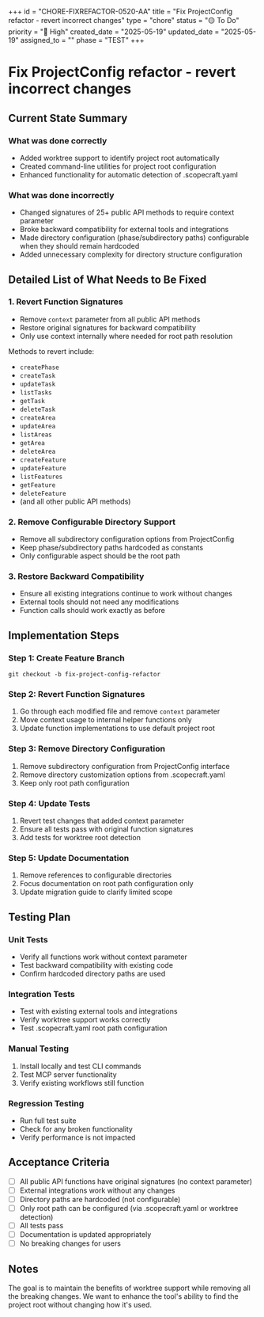 +++
id = "CHORE-FIXREFACTOR-0520-AA"
title = "Fix ProjectConfig refactor - revert incorrect changes"
type = "chore"
status = "🟡 To Do"
priority = "🔼 High"
created_date = "2025-05-19"
updated_date = "2025-05-19"
assigned_to = ""
phase = "TEST"
+++

# Fix ProjectConfig refactor - revert incorrect changes

## Current State Summary

### What was done correctly
- Added worktree support to identify project root automatically
- Created command-line utilities for project root configuration
- Enhanced functionality for automatic detection of .scopecraft.yaml

### What was done incorrectly
- Changed signatures of 25+ public API methods to require context parameter
- Broke backward compatibility for external tools and integrations
- Made directory configuration (phase/subdirectory paths) configurable when they should remain hardcoded
- Added unnecessary complexity for directory structure configuration

## Detailed List of What Needs to Be Fixed

### 1. Revert Function Signatures
- Remove `context` parameter from all public API methods
- Restore original signatures for backward compatibility
- Only use context internally where needed for root path resolution

Methods to revert include:
- `createPhase`
- `createTask` 
- `updateTask`
- `listTasks`
- `getTask`
- `deleteTask`
- `createArea`
- `updateArea`
- `listAreas`
- `getArea`
- `deleteArea`
- `createFeature`
- `updateFeature`
- `listFeatures`
- `getFeature`
- `deleteFeature`
- (and all other public API methods)

### 2. Remove Configurable Directory Support
- Remove all subdirectory configuration options from ProjectConfig
- Keep phase/subdirectory paths hardcoded as constants
- Only configurable aspect should be the root path

### 3. Restore Backward Compatibility
- Ensure all existing integrations continue to work without changes
- External tools should not need any modifications
- Function calls should work exactly as before

## Implementation Steps

### Step 1: Create Feature Branch
```fish
git checkout -b fix-project-config-refactor
```

### Step 2: Revert Function Signatures
1. Go through each modified file and remove `context` parameter
2. Move context usage to internal helper functions only
3. Update function implementations to use default project root

### Step 3: Remove Directory Configuration
1. Remove subdirectory configuration from ProjectConfig interface
2. Remove directory customization options from .scopecraft.yaml
3. Keep only root path configuration

### Step 4: Update Tests
1. Revert test changes that added context parameter
2. Ensure all tests pass with original function signatures
3. Add tests for worktree root detection

### Step 5: Update Documentation
1. Remove references to configurable directories
2. Focus documentation on root path configuration only
3. Update migration guide to clarify limited scope

## Testing Plan

### Unit Tests
- Verify all functions work without context parameter
- Test backward compatibility with existing code
- Confirm hardcoded directory paths are used

### Integration Tests
- Test with existing external tools and integrations
- Verify worktree support works correctly
- Test .scopecraft.yaml root path configuration

### Manual Testing
1. Install locally and test CLI commands
2. Test MCP server functionality
3. Verify existing workflows still function

### Regression Testing
- Run full test suite
- Check for any broken functionality
- Verify performance is not impacted

## Acceptance Criteria
- [ ] All public API functions have original signatures (no context parameter)
- [ ] External integrations work without any changes
- [ ] Directory paths are hardcoded (not configurable)
- [ ] Only root path can be configured (via .scopecraft.yaml or worktree detection)
- [ ] All tests pass
- [ ] Documentation is updated appropriately
- [ ] No breaking changes for users

## Notes
The goal is to maintain the benefits of worktree support while removing all the breaking changes. We want to enhance the tool's ability to find the project root without changing how it's used.
